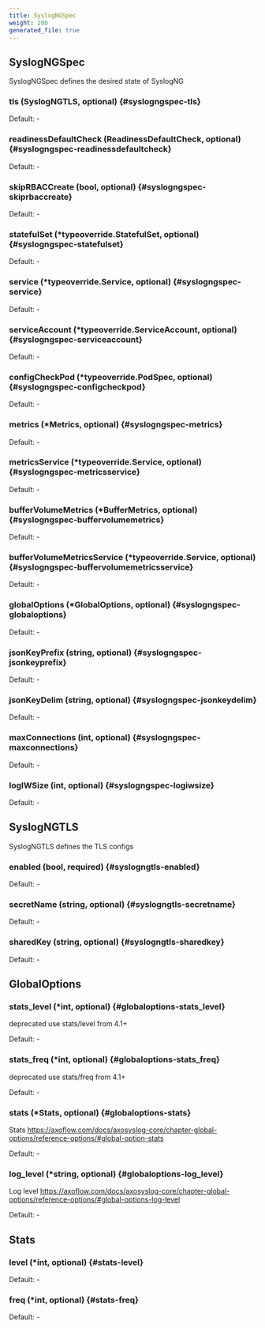 ```yaml
---
title: SyslogNGSpec
weight: 200
generated_file: true
---
```


## SyslogNGSpec

SyslogNGSpec defines the desired state of SyslogNG

### tls (SyslogNGTLS, optional) {#syslogngspec-tls}

Default: -

### readinessDefaultCheck (ReadinessDefaultCheck, optional) {#syslogngspec-readinessdefaultcheck}

Default: -

### skipRBACCreate (bool, optional) {#syslogngspec-skiprbaccreate}

Default: -

### statefulSet (*typeoverride.StatefulSet, optional) {#syslogngspec-statefulset}

Default: -

### service (*typeoverride.Service, optional) {#syslogngspec-service}

Default: -

### serviceAccount (*typeoverride.ServiceAccount, optional) {#syslogngspec-serviceaccount}

Default: -

### configCheckPod (*typeoverride.PodSpec, optional) {#syslogngspec-configcheckpod}

Default: -

### metrics (*Metrics, optional) {#syslogngspec-metrics}

Default: -

### metricsService (*typeoverride.Service, optional) {#syslogngspec-metricsservice}

Default: -

### bufferVolumeMetrics (*BufferMetrics, optional) {#syslogngspec-buffervolumemetrics}

Default: -

### bufferVolumeMetricsService (*typeoverride.Service, optional) {#syslogngspec-buffervolumemetricsservice}

Default: -

### globalOptions (*GlobalOptions, optional) {#syslogngspec-globaloptions}

Default: -

### jsonKeyPrefix (string, optional) {#syslogngspec-jsonkeyprefix}

Default: -

### jsonKeyDelim (string, optional) {#syslogngspec-jsonkeydelim}

Default: -

### maxConnections (int, optional) {#syslogngspec-maxconnections}

Default: -

### logIWSize (int, optional) {#syslogngspec-logiwsize}

Default: -


## SyslogNGTLS

SyslogNGTLS defines the TLS configs

### enabled (bool, required) {#syslogngtls-enabled}

Default: -

### secretName (string, optional) {#syslogngtls-secretname}

Default: -

### sharedKey (string, optional) {#syslogngtls-sharedkey}

Default: -


## GlobalOptions

### stats_level (*int, optional) {#globaloptions-stats_level}

deprecated use stats/level from 4.1+ 

Default: -

### stats_freq (*int, optional) {#globaloptions-stats_freq}

deprecated use stats/freq from 4.1+ 

Default: -

### stats (*Stats, optional) {#globaloptions-stats}

Stats https://axoflow.com/docs/axosyslog-core/chapter-global-options/reference-options/#global-option-stats 

Default: -

### log_level (*string, optional) {#globaloptions-log_level}

Log level https://axoflow.com/docs/axosyslog-core/chapter-global-options/reference-options/#global-options-log-level 

Default: -


## Stats

### level (*int, optional) {#stats-level}

Default: -

### freq (*int, optional) {#stats-freq}

Default: -


